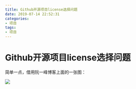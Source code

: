 ```yaml
---
title: Github开源项目license选择问题
date: 2019-07-14 22:52:31
categories:
- 项目
tags:
- 项目
---
```


# Github开源项目license选择问题

简单一点，借用阮一峰博客上面的一张图：

![](http://www.ruanyifeng.com/blogimg/asset/201105/bg2011050101.png)